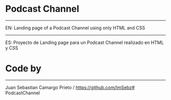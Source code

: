 # Podcast Channel
***
EN: Landing page of a Podcast Channel using only HTML and CSS

***
ES: Proyecto de Landing page para un Podcast Channel realizado en HTML y CSS

# Code by

***

Juan Sebastian Camargo Prieto / https://github.com/ImSebz# PodcastChannel
